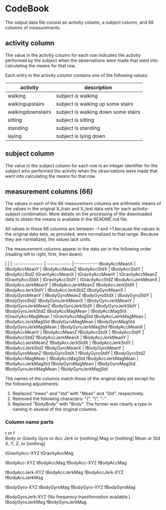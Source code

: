 CodeBook
========

The output data file consist an activity column, a subject column, and 66 columns of measurements.

activity column
---------------

The value in the activity column for each row indicates the activity performed by the subject when the observations were made that went into calculating the means for that row.

Each entry in the activity column contains one of the following values:

activity |description
------------- | ----------------
walking | subject is walking 
walkingupstairs | subject is walking up some stairs
walkingdownstairs | subject is walking down some stairs
sitting | subject is sitting
standing | subject is standing
laying | subject is lying down

subject column
--------------

The value in the subject column for each row is an integer identifier for the subject who performed the activity when the observations were made that went into calculating the means for that row.

measurement columns (66)
------------------------

The values in each of the 66 measurement columns are arithmetic means of the values in the original X_train and X_test data sets for each activity-subject combination.  More details on the processing of the downloaded data to obtain the means is available in the README.md file.

All values in these 66 columns are between -1 and +1 because the values in the original data sets, as provided, were normalized to that range.  Because they are normalized, the values lack units.

The measurement columns appear in the data set in the following order (reading left to right, first, then down):

 |  |  | 
--------------- | ------------ |------------
tBodyAccMeanX        | tBodyAccMeanY | tBodyAccMeanZ
tBodyAccStdX         | tBodyAccStdY | tBodyAccStdZ
tGravityAccMeanX     | tGravityAccMeanY | tGravityAccMeanZ
tGravityAccStdX      | tGravityAccStdY | tGravityAccStdZ
tBodyAccJerkMeanX    | tBodyAccJerkMeanY | tBodyAccJerkMeanZ
tBodyAccJerkStdX     | tBodyAccJerkStdY | tBodyAccJerkStdZ
tBodyGyroMeanX       | tBodyGyroMeanY | tBodyGyroMeanZ
tBodyGyroStdX        | tBodyGyroStdY | tBodyGyroStdZ
tBodyGyroJerkMeanX   | tBodyGyroJerkMeanY | tBodyGyroJerkMeanZ
tBodyGyroJerkStdX    | tBodyGyroJerkStdY | tBodyGyroJerkStdZ
tBodyAccMagMean      | tBodyAccMagStd
tGravityAccMagMean   | tGravityAccMagStd
tBodyAccJerkMagMean  | tBodyAccJerkMagStd
tBodyGyroMagMean     | tBodyGyroMagStd
tBodyGyroJerkMagMean | tBodyGyroJerkMagStd
fBodyAccMeanX        | fBodyAccMeanY | fBodyAccMeanZ
fBodyAccStdX         | fBodyAccStdY | fBodyAccStdZ
fBodyAccJerkMeanX    | fBodyAccJerkMeanY | fBodyAccJerkMeanZ
fBodyAccJerkStdX     | fBodyAccJerkStdY | fBodyAccJerkStdZ
fBodyGyroMeanX       | fBodyGyroMeanY | fBodyGyroMeanZ
fBodyGyroStdX        | fBodyGyroStdY | fBodyGyroStdZ
fBodyAccMagMean      | fBodyAccMagStd
fBodyAccJerkMagMean  | fBodyAccJerkMagStd
fBodyGyroMagMean     | fBodyGyroMagStd
fBodyGyroJerkMagMean | fBodyGyroJerkMagStd

The names of the columns match those of the original data set except for the following adjustments:

1. Replaced "mean" and "std" with "Mean" and "Std", respectively.
2. Removed the following characters: "(", ")", "-"
3. Replaced "BodyBody" with "Body".  The former was clearly a typo in naming in several of the original columns.

### Column name parts

t or f  
Body or Gravity
Gyro or Acc
Jerk or [nothing]
Mag or [nothing]
Mean or Std
X, Y, Z, or [nothing]

tGravityAcc-XYZ
tGravityAccMag

tBodyAcc-XYZ
tBodyAccMag
fBodyAcc-XYZ
fBodyAccMag

tBodyAccJerk-XYZ
tBodyAccJerkMag
fBodyAccJerk-XYZ
fBodyAccJerkMag

tBodyGyro-XYZ
tBodyGyroMag
fBodyGyro-XYZ
fBodyGyroMag

tBodyGyroJerk-XYZ  (No frequency transformation available.)
tBodyGyroJerkMag
fBodyGyroJerkMag
